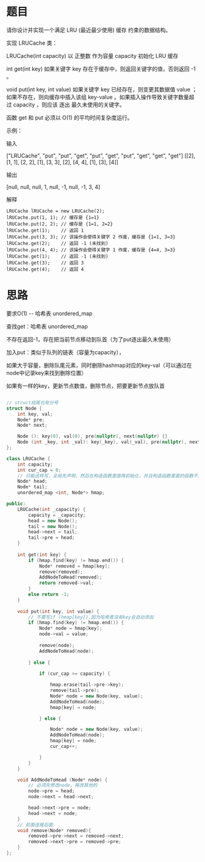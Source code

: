 # 题目
请你设计并实现一个满足  LRU (最近最少使用) 缓存 约束的数据结构。

实现 LRUCache 类：

LRUCache(int capacity) 以 正整数 作为容量 capacity 初始化 LRU 缓存

int get(int key) 如果关键字 key 存在于缓存中，则返回关键字的值，否则返回 -1 。

void put(int key, int value) 如果关键字 key 已经存在，则变更其数据值 value ；如果不存在，则向缓存中插入该组 key-value 。如果插入操作导致关键字数量超过 capacity ，则应该 逐出 最久未使用的关键字。

函数 get 和 put 必须以 O(1) 的平均时间复杂度运行。

示例：

输入

["LRUCache", "put", "put", "get", "put", "get", "put", "get", "get", "get"]
[[2], [1, 1], [2, 2], [1], [3, 3], [2], [4, 4], [1], [3], [4]]

输出

[null, null, null, 1, null, -1, null, -1, 3, 4]

解释

    LRUCache lRUCache = new LRUCache(2);
    lRUCache.put(1, 1); // 缓存是 {1=1}
    lRUCache.put(2, 2); // 缓存是 {1=1, 2=2}
    lRUCache.get(1);    // 返回 1
    lRUCache.put(3, 3); // 该操作会使得关键字 2 作废，缓存是 {1=1, 3=3}
    lRUCache.get(2);    // 返回 -1 (未找到)
    lRUCache.put(4, 4); // 该操作会使得关键字 1 作废，缓存是 {4=4, 3=3}
    lRUCache.get(1);    // 返回 -1 (未找到)
    lRUCache.get(3);    // 返回 3
    lRUCache.get(4);    // 返回 4


# 思路

要求O(1) -- 哈希表 unordered_map

查找get：哈希表 unordered_map

不存在返回-1，存在把当前节点移动到队首（为了put逐出最久未使用）

加入put：类似于队列的链表（容量为capacity），

如果大于容量，删除队尾元素，同时删除hashmap对应的key-val（可以通过在node中记录key来找到删除位置）

如果有一样的key，更新节点数值，删除节点，把要更新节点放队首

```c++

// struct结尾也有分号
struct Node {
    int key, val;
    Node* pre;
    Node* next;

    Node (): key(0), val(0), pre(nullptr), next(nullptr) {}
    Node (int _key, int _val): key(_key), val(_val), pre(nullptr), next(nullptr) {}
};

class LRUCache {
    int capacity;
    int cur_cap = 0;
    // 只能这样写，全局先声明，然后在构造函数里面再初始化，并且构造函数里面的函数不能被其他函数访问
    Node* head; 
    Node* tail;
    unordered_map <int, Node*> hmap;

public:
    LRUCache(int _capacity) {
        capacity = _capacity;
        head = new Node();
        tail = new Node();
        head->next = tail;
        tail->pre = head;
    }
    
    int get(int key) {
        if (hmap.find(key) != hmap.end()) {
            Node* removed = hmap[key];
            remove(removed);
            AddNodeToHead(removed);
            return removed->val;
        }
        else return -1;
    }
    
    void put(int key, int value) {
        // 不要写if (hmap[key]),因为哈希表没有key会自动添加
        if (hmap.find(key) != hmap.end()) { 
            Node* node = hmap[key];
            node->val = value;
            
            remove(node);
            AddNodeToHead(node);
            
        } else {
            
            if (cur_cap >= capacity) {

                hmap.erase(tail->pre->key);
                remove(tail->pre);
                Node* node = new Node(key, value);
                AddNodeToHead(node);
                hmap[key] = node;

            } else {

                Node* node = new Node(key, value);
                AddNodeToHead(node);
                hmap[key] = node;
                cur_cap++;

            }
        }
    }

    void AddNodeToHead (Node* node) {
        // 必须先修改node，再改其他的
        node->pre = head;
        node->next = head->next;

        head->next->pre = node;
        head->next = node;
    }
    // 前面连接后面
    void remove(Node* removed){
        removed->pre->next = removed->next;
        removed->next->pre = removed->pre;
    }
};

```
